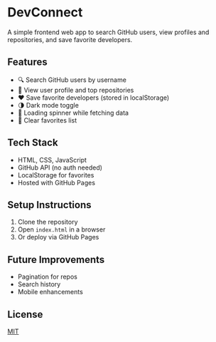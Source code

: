 # DevConnect

A simple frontend web app to search GitHub users, view profiles and repositories, and save favorite developers.

## Features

- 🔍 Search GitHub users by username
- 👤 View user profile and top repositories
- ❤️ Save favorite developers (stored in localStorage)
- 🌗 Dark mode toggle
- 🔄 Loading spinner while fetching data
- 🧹 Clear favorites list

## Tech Stack

- HTML, CSS, JavaScript
- GitHub API (no auth needed)
- LocalStorage for favorites
- Hosted with GitHub Pages

## Setup Instructions

1. Clone the repository
2. Open `index.html` in a browser
3. Or deploy via GitHub Pages

## Future Improvements

- Pagination for repos
- Search history
- Mobile enhancements

## License

[MIT](LICENSE)
